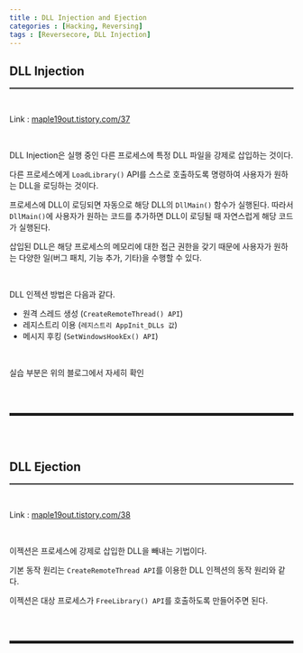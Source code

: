 ```yaml
---
title : DLL Injection and Ejection
categories : [Hacking, Reversing]
tags : [Reversecore, DLL Injection]
---
```


## DLL Injection
<hr style="border-top: 1px solid;"><br>

Link
: <a href="https://maple19out.tistory.com/37" target="_blank">maple19out.tistory.com/37</a>

<br>

DLL Injection은 실행 중인 다른 프로세스에 특정 DLL 파일을 강제로 삽입하는 것이다.

다른 프로세스에게 ```LoadLibrary()``` API를 스스로 호출하도록 명령하여 사용자가 원하는 DLL을 로딩하는 것이다.

프로세스에 DLL이 로딩되면 자동으로 해당 DLL의 ```DllMain()``` 함수가 실행된다. 따라서 ```DllMain()```에 사용자가 원하는 코드를 추가하면 DLL이 로딩될 때 자연스럽게 해당 코드가 실행된다.

삽입된 DLL은 해당 프로세스의 메모리에 대한 접근 권한을 갖기 때문에 사용자가 원하는 다양한 일(버그 패치, 기능 추가, 기타)을 수행할 수 있다.

<br>

DLL 인젝션 방법은 다음과 같다.

+ 원격 스레드 생성 (```CreateRemoteThread() API```)
+ 레지스트리 이용 (```레지스트리 AppInit_DLLs 값```)
+ 메시지 후킹 (```SetWindowsHookEx() API```)

<br>

실습 부분은 위의 블로그에서 자세히 확인

<br><br>
<hr style="border: 2px solid;">
<br><br>

## DLL Ejection
<hr style="border-top: 1px solid;"><br>

Link
: <a href="https://maple19out.tistory.com/38" target="_blank">maple19out.tistory.com/38</a>

<br>

이젝션은 프로세스에 강제로 삽입한 DLL을 빼내는 기법이다.

기본 동작 원리는 ```CreateRemoteThread API```를 이용한 DLL 인젝션의 동작 원리와 같다.

이젝션은 대상 프로세스가 ```FreeLibrary() API```를 호출하도록 만들어주면 된다.

<br><br>
<hr style="border: 2px solid;">
<br><br>
